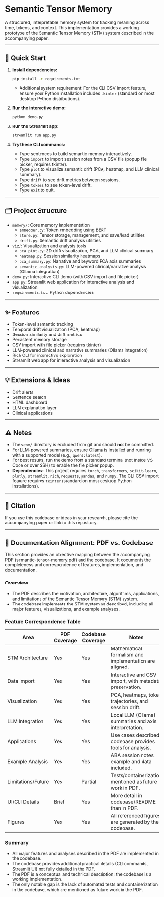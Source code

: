 # Semantic Tensor Memory

A structured, interpretable memory system for tracking meaning across time, tokens, and context. This implementation provides a working prototype of the Semantic Tensor Memory (STM) system described in the accompanying paper.

---

## 🚀 Quick Start

1. **Install dependencies:**
    ```bash
    pip install -r requirements.txt
    ```
    - Additional system requirement: For the CLI CSV import feature, ensure your Python installation includes `tkinter` (standard on most desktop Python distributions).

2. **Run the interactive demo:**
    ```bash
    python demo.py
    ```

3. **Run the Streamlit app:**
    ```bash
    streamlit run app.py
    ```

4. **Try these CLI commands:**
    - Type sentences to build semantic memory interactively.
    - Type `import` to import session notes from a CSV file (popup file picker, requires tkinter).
    - Type `plot` to visualize semantic drift (PCA, heatmap, and LLM clinical summary).
    - Type `drift` to see drift metrics between sessions.
    - Type `tokens` to see token-level drift.
    - Type `exit` to quit.

---

## 🗂️ Project Structure

- `memory/`: Core memory implementation
  - `embedder.py`: Token embedding using BERT
  - `store.py`: Tensor storage, management, and save/load utilities
  - `drift.py`: Semantic drift analysis utilities
- `viz/`: Visualization and analysis tools
  - `pca_plot.py`: 2D drift visualization, PCA, and LLM clinical summary
  - `heatmap.py`: Session similarity heatmaps
  - `pca_summary.py`: Narrative and keyword PCA axis summaries
  - `semantic_analysis.py`: LLM-powered clinical/narrative analysis (Ollama integration)
- `demo.py`: Interactive CLI demo (with CSV import and file picker)
- `app.py`: Streamlit web application for interactive analysis and visualization
- `requirements.txt`: Python dependencies

---

## ✨ Features

- Token-level semantic tracking
- Temporal drift visualization (PCA, heatmap)
- Session similarity and drift metrics
- Persistent memory storage
- CSV import with file picker (requires tkinter)
- LLM-powered clinical and narrative summaries (Ollama integration)
- Rich CLI for interactive exploration
- Streamlit web app for interactive analysis and visualization

---

## 💡 Extensions & Ideas

- Drift alerts
- Sentence search
- HTML dashboard
- LLM explanation layer
- Clinical applications

---

## ⚠️ Notes

- The `venv/` directory is excluded from git and should **not** be committed.
- For LLM-powered summaries, ensure [Ollama](https://ollama.com/) is installed and running with a supported model (e.g., `qwen3:latest`).
- For best results, run the demo from a standard terminal (not inside VS Code or over SSH) to enable the file picker popup.
- **Dependencies:** This project requires `torch`, `transformers`, `scikit-learn`, `plotly`, `streamlit`, `rich`, `requests`, `pandas`, and `numpy`. The CLI CSV import feature requires `tkinter` (standard on most desktop Python installations).

---

## 📄 Citation
If you use this codebase or ideas in your research, please cite the accompanying paper or link to this repository.

---

## 📄 Documentation Alignment: PDF vs. Codebase

This section provides an objective mapping between the accompanying PDF (semantic-tensor-memory.pdf) and the codebase. It documents the completeness and correspondence of features, implementation, and documentation.

### Overview

- The PDF describes the motivation, architecture, algorithms, applications, and limitations of the Semantic Tensor Memory (STM) system.
- The codebase implements the STM system as described, including all major features, visualizations, and example analyses.

### Feature Correspondence Table

| Area                | PDF Coverage | Codebase Coverage | Notes                                                      |
|---------------------|--------------|-------------------|------------------------------------------------------------|
| STM Architecture    | Yes          | Yes               | Mathematical formalism and implementation are aligned.      |
| Data Import         | Yes          | Yes               | Interactive and CSV import, with metadata preservation.     |
| Visualization       | Yes          | Yes               | PCA, heatmaps, token trajectories, and session drift.       |
| LLM Integration     | Yes          | Yes               | Local LLM (Ollama) summaries and axis interpretation.       |
| Applications        | Yes          | Yes               | Use cases described; codebase provides tools for analysis.  |
| Example Analysis    | Yes          | Yes               | ABA session notes example and data included.                |
| Limitations/Future  | Yes          | Partial           | Tests/containerization mentioned as future work in PDF.     |
| UI/CLI Details      | Brief        | Yes               | More detail in codebase/README than in PDF.                 |
| Figures             | Yes          | Yes               | All referenced figures are generated by the codebase.       |

### Summary

- All major features and analyses described in the PDF are implemented in the codebase.
- The codebase provides additional practical details (CLI commands, Streamlit UI) not fully detailed in the PDF.
- The PDF is a conceptual and technical description; the codebase is a working implementation.
- The only notable gap is the lack of automated tests and containerization in the codebase, which are mentioned as future work in the PDF. 